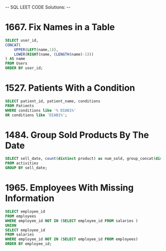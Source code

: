 -- SQL LEET CODE Solutions: --

# 1667. Fix Names in a Table

```SQL
SELECT user_id,
CONCAT(
    UPPER(LEFT(name,1)),
    LOWER(RIGHT(name, (LENGTH(name)-1)))
) AS name
FROM Users
ORDER BY user_id;
```



# 1527. Patients With a Condition

```SQL
SELECT patient_id, patient_name, conditions
FROM Patients
WHERE conditions like '% DIAB1%' 
OR conditions like 'DIAB1%';
```

# 1484. Group Sold Products By The Date

```SQL
SELECT sell_date, count(distinct product) as num_sold, group_concat(distinct product) as products
FROM activities
GROUP BY sell_date;
```

# 1965. Employees With Missing Information

```SQL
SELECT employee_id 
FROM employees 
WHERE employee_id NOT IN (SELECT employee_id FROM salaries )
UNION
SELECT employee_id 
FROM salaries 
WHERE employee_id NOT IN (SELECT employee_id FROM employees)
ORDER BY employee_id;
```




